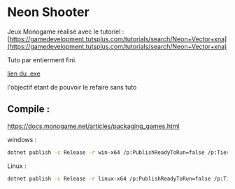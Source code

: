 # Neon Shooter

Jeux Monogame réalisé avec le tutoriel : [https://gamedevelopment.tutsplus.com/tutorials/search/Neon+Vector+xna](https://gamedevelopment.tutsplus.com/tutorials/search/Neon+Vector+xna)

Tuto par entierment fini.

[lien du .exe](https://drive.google.com/file/d/1NQT5emJuAyQhiJlCGv_FYFPB3HVW5Lgg/view?usp=sharing)

l'objectif étant de pouvoir le refaire sans tuto

## Compile :

https://docs.monogame.net/articles/packaging_games.html

windows :
```bash
dotnet publish -c Release -r win-x64 /p:PublishReadyToRun=false /p:TieredCompilation=false --self-contained
```

Linux :
```bash
dotnet publish -c Release -r linux-x64 /p:PublishReadyToRun=false /p:TieredCompilation=false --self-contained
```